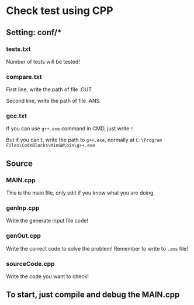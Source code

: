 # Check test using CPP

## Setting: conf/*

### tests.txt

Number of tests will be tested!

### compare.txt

First line, write the path of file .OUT

Second line, write the path of file .ANS

### gcc.txt

If you can use `g++.exe` command in CMD, just write `!`

But if you can't, write the path to `g++.exe`, normally at `C:\Program Files\CodeBlocks\MinGW\bin\g++.exe`

## Source

### MAIN.cpp

This is the main file, only edit if you know what you are doing.

### genInp.cpp

Write the generate input file code!

### genOut.cpp

Write the correct code to solve the problem! Remember to write to `.ans` file!

### sourceCode.cpp

Write the code you want to check!

## To start, just compile and debug the MAIN.cpp